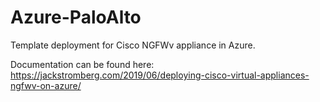 # Azure-PaloAlto
Template deployment for Cisco NGFWv appliance in Azure.

Documentation can be found here: https://jackstromberg.com/2019/06/deploying-cisco-virtual-appliances-ngfwv-on-azure/
